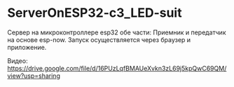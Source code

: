 # ServerOnESP32-c3_LED-suit
Сервер на микроконтроллере esp32 обе части:
Приемник и передатчик на основе esp-now.
Запуск осуществляется через браузер и приложение.

Видео: https://drive.google.com/file/d/16PUzLqfBMAUeXvkn3zL69j5kpQwC69QM/view?usp=sharing
